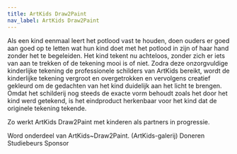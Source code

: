 ```yaml
---
title: ArtKids Draw2Paint
nav_label: ArtKids Draw2Paint
---
```

Als een kind eenmaal leert het potlood vast te houden, doen ouders er goed aan goed op te letten wat hun kind doet met het potlood in zijn of haar hand zonder het te begeleiden. Het kind tekent nu achteloos, zonder zich er iets van aan te trekken of de tekening mooi is of niet. Zodra deze onzorgvuldige kinderlijke tekening de professionele schilders van ArtKids bereikt, wordt de kinderlijke tekening vergroot en overgetrokken en vervolgens creatief gekleurd om de gedachten van het kind duidelijk aan het licht te brengen. Omdat het schilderij nog steeds de exacte vorm behoudt zoals het door het kind werd getekend, is het eindproduct herkenbaar voor het kind dat de originele tekening tekende.

Zo werkt ArtKids Draw2Paint met kinderen als partners in progressie.

Word onderdeel van ArtKids~Draw2Paint.
(ArtKids-galerij)
Doneren
Studiebeurs
Sponsor